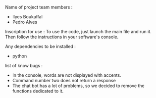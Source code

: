 Name of project team members : 
- Ilyes Boukaffal
- Pedro Alves

Inscription for use : 
To use the code, just launch the main file and run it. Then follow the instructions in your software's console.

Any dependencies to be installed :
- python

list of know bugs :
- In the console, words are not displayed with accents. 
- Command number two does not return a response 
- The chat bot has a lot of problems, so we decided to remove the functions dedicated to it.
